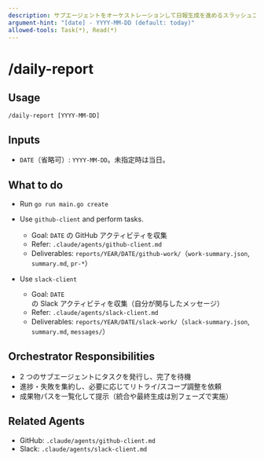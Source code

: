 ```yaml
---
description: サブエージェントをオーケストレーションして日報生成を進めるスラッシュコマンド。自身は直接コマンドを実行せず、委譲のみを行う。
argument-hint: "[date] - YYYY-MM-DD (default: today)"
allowed-tools: Task(*), Read(*)
---
```


# /daily-report

## Usage

`/daily-report [YYYY-MM-DD]`

## Inputs

- `DATE`（省略可）: `YYYY-MM-DD`。未指定時は当日。

## What to do

- Run `go run main.go create`

- Use `github-client` and perform tasks.

  - Goal: `DATE` の GitHub アクティビティを収集
  - Refer: `.claude/agents/github-client.md`
  - Deliverables: `reports/YEAR/DATE/github-work/`（`work-summary.json`, `summary.md`, `pr-*`）

- Use `slack-client`
  - Goal: `DATE` の Slack アクティビティを収集（自分が関与したメッセージ）
  - Refer: `.claude/agents/slack-client.md`
  - Deliverables: `reports/YEAR/DATE/slack-work/`（`slack-summary.json`, `summary.md`, `messages/`）

## Orchestrator Responsibilities

- 2 つのサブエージェントにタスクを発行し、完了を待機
- 進捗・失敗を集約し、必要に応じてリトライ/スコープ調整を依頼
- 成果物パスを一覧化して提示（統合や最終生成は別フェーズで実施）

## Related Agents

- GitHub: `.claude/agents/github-client.md`
- Slack: `.claude/agents/slack-client.md`
